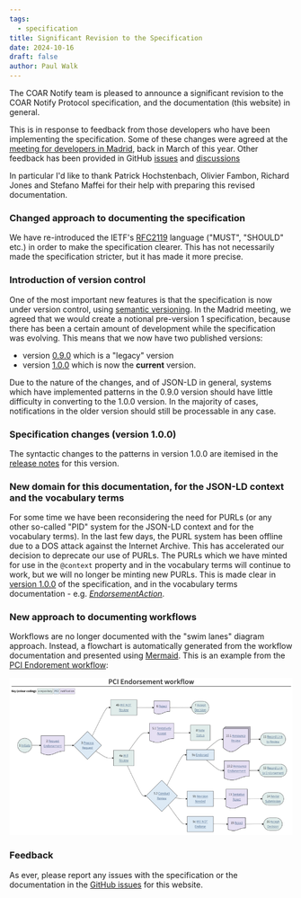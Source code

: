 ```yaml
---
tags:
  - specification
title: Significant Revision to the Specification
date: 2024-10-16
draft: false
author: Paul Walk
---
```


The COAR Notify team is pleased to announce a significant revision to the COAR Notify Protocol specification, and the documentation (this website) in general.

This is in response to feedback from those developers who have been implementing the specification. Some of these changes were agreed at the [meeting for developers in Madrid](/2024/notify-developers-meeting-2024/), back in March of this year. Other feedback has been provided in GitHub [issues](https://github.com/orgs/coar-notify/projects/1) and [discussions](https://github.com/coar-notify/coar-notify.net/discussions/33)

<!--more-->

In particular I'd like to thank Patrick Hochstenbach, Olivier Fambon, Richard Jones and Stefano Maffei for their help with preparing this revised documentation.

### Changed approach to documenting the specification
We have re-introduced the IETF's [RFC2119](https://www.ietf.org/rfc/rfc2119.txt) language ("MUST", "SHOULD" etc.) in order to make the specification clearer. This has not necessarily made the specification stricter, but it has made it more precise.

### Introduction of version control
One of the most important new features is that the specification is now under version control, using [semantic versioning](https://semver.org). In the Madrid meeting, we agreed that we would create a notional pre-version 1 specification, because there has been a certain amount of development while the specification was evolving. This means that we now have two published versions:

- version [0.9.0](/specification/0.9.0/) which is a "legacy" version
- version [1.0.0](/specification/1.0.0/) which is now the **current** version.

Due to the nature of the changes, and of JSON-LD in general, systems which have implemented patterns in the 0.9.0 version should have little difficulty in converting to the 1.0.0 version. In the majority of cases, notifications in the older version should still be processable in any case.

### Specification changes (version 1.0.0)
The syntactic changes to the patterns in version 1.0.0 are itemised in the [release notes](/specification/1.0.0/release-notes/) for this version.

### New domain for this documentation, for the JSON-LD context and the vocabulary terms
For some time we have been reconsidering the need for PURLs (or any other so-called "PID" system for the JSON-LD context and for the vocabulary terms). In the last few days, the PURL system has been offline due to a DOS attack against the Internet Archive. This has accelerated our decision to deprecate our use of PURLs. The PURLs which we have minted for use in the `@context` property and in the vocabulary terms will continue to work, but we will no longer be minting new PURLs. This is made clear in [version 1.0.0](/specification/1.0.0/) of the specification, and in the vocabulary terms documentation - e.g. [_EndorsementAction_](/specification/vocabulary/EndorsementAction/).

### New approach to documenting workflows
Workflows are no longer documented with the "swim lanes" diagram approach. Instead, a flowchart is automatically generated from the workflow documentation and presented using [Mermaid](https://mermaid.js.org). This is an example from the [PCI Endorement workflow](/catalogue/workflows/repository-pci/):

![Example COAR Notify Workflow](workflow.png)


### Feedback
As ever, please report any issues with the specification or the documentation in the [GitHub issues](https://github.com/coar-notify/coar-notify.net/issues) for this website.

